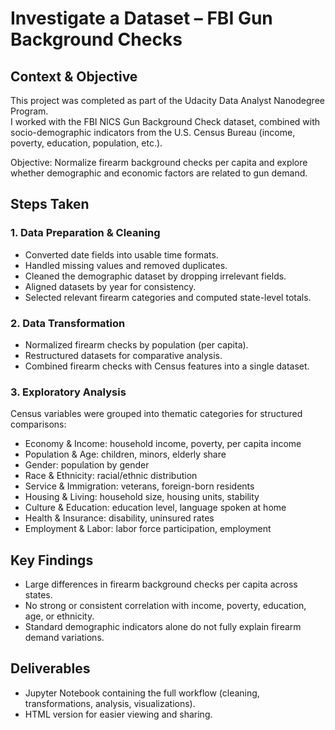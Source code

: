 # Investigate a Dataset – FBI Gun Background Checks

## Context & Objective
This project was completed as part of the Udacity Data Analyst Nanodegree Program.  
I worked with the FBI NICS Gun Background Check dataset, combined with socio-demographic indicators from the U.S. Census Bureau (income, poverty, education, population, etc.).  

Objective: Normalize firearm background checks per capita and explore whether demographic and economic factors are related to gun demand.

## Steps Taken

### 1. Data Preparation & Cleaning
- Converted date fields into usable time formats.  
- Handled missing values and removed duplicates.  
- Cleaned the demographic dataset by dropping irrelevant fields.  
- Aligned datasets by year for consistency.  
- Selected relevant firearm categories and computed state-level totals.  

### 2. Data Transformation
- Normalized firearm checks by population (per capita).  
- Restructured datasets for comparative analysis.  
- Combined firearm checks with Census features into a single dataset.

### 3. Exploratory Analysis
Census variables were grouped into thematic categories for structured comparisons:  

- Economy & Income: household income, poverty, per capita income  
- Population & Age: children, minors, elderly share  
- Gender: population by gender  
- Race & Ethnicity: racial/ethnic distribution  
- Service & Immigration: veterans, foreign-born residents  
- Housing & Living: household size, housing units, stability  
- Culture & Education: education level, language spoken at home  
- Health & Insurance: disability, uninsured rates  
- Employment & Labor: labor force participation, employment  

## Key Findings
- Large differences in firearm background checks per capita across states.  
- No strong or consistent correlation with income, poverty, education, age, or ethnicity.  
- Standard demographic indicators alone do not fully explain firearm demand variations.

## Deliverables
- Jupyter Notebook containing the full workflow (cleaning, transformations, analysis, visualizations).  
- HTML version for easier viewing and sharing.  
